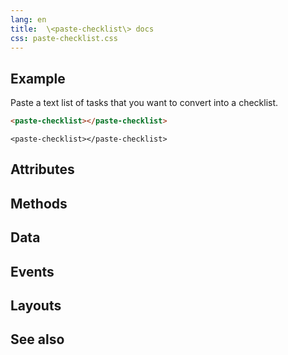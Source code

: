 ```yaml
---
lang: en
title:  \<paste-checklist\> docs
css: paste-checklist.css
---
```


<main>

<section id=example>

## Example

Paste a text list of tasks that you want to convert into a checklist.



```html
<paste-checklist></paste-checklist>
```

```{=html}
<paste-checklist></paste-checklist>
```



</section>

<section id=attributes>

## Attributes

</section>

<section id=methods>

## Methods

</section>

<section id=data>

## Data

</section>

<section id=events>

## Events

</section>

<section id=layouts>

## Layouts

</section>

<section id=see-also>

## See also

</main>


<script type="module">
import {PasteChecklist} from './PasteChecklist.js'

window.pasteChecklist = document.querySelector('paste-checklist')
</script>

